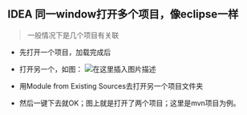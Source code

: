 ## IDEA 同一window打开多个项目，像eclipse一样

> 一般情况下是几个项目有关联

* 先打开一个项目，加载完成后
* 打开另一个，如图：
 ![在这里插入图片描述](https://img-blog.csdn.net/20181016093124128?watermark/2/text/aHR0cHM6Ly9ibG9nLmNzZG4ubmV0L3FxXzMxNDI0ODI1/font/5a6L5L2T/fontsize/400/fill/I0JBQkFCMA==/dissolve/70)

* 用Module from Existing Sources去打开另一个项目文件夹
* 然后一键下去就OK；图上就是打开了两个项目；这里是mvn项目为例。